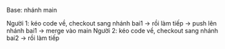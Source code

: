 Base: nhánh main

Người 1: kéo code về, checkout sang nhánh bai1 -> rồi làm tiếp -> push lên nhánh bai1 -> merge vào main
Người 2: kéo code về, checkout sang nhánh bai2 -> rồi làm tiếp 
